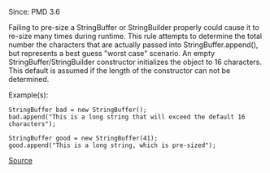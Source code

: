 Since: PMD 3.6

Failing to pre-size a StringBuffer or StringBuilder properly could cause it to re-size many times
during runtime. This rule attempts to determine the total number the characters that are actually 
passed into StringBuffer.append(), but represents a best guess &quot;worst case&quot; scenario. An empty
StringBuffer/StringBuilder constructor initializes the object to 16 characters. This default
is assumed if the length of the constructor can not be determined.

Example(s):
```
StringBuffer bad = new StringBuffer();
bad.append("This is a long string that will exceed the default 16 characters");
        
StringBuffer good = new StringBuffer(41);
good.append("This is a long string, which is pre-sized");
```

[Source](https://pmd.github.io/pmd-5.6.1/pmd-java/rules/java/strings.html#InsufficientStringBufferDeclaration)
